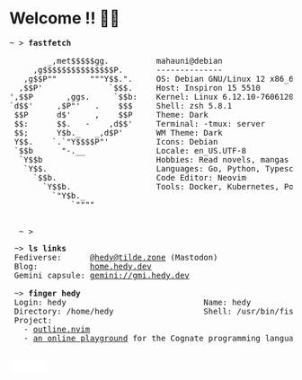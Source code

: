 # Welcome !! 👋👋

<pre>
~ > <strong>fastfetch</strong>

        _,met$$$$$gg.          mahauni@debian
     ,g$$$$$$$$$$$$$$$P.       --------------
   ,g$$P""       """Y$$.".     OS: Debian GNU/Linux 12 x86_64
  ,$$P'              `$$$.     Host: Inspiron 15 5510
',$$P       ,ggs.     `$$b:    Kernel: Linux 6.12.10-76061203-generic
`d$$'     ,$P"'   .    $$$     Shell: zsh 5.8.1
 $$P      d$'     ,    $$P     Theme: Dark
 $$:      $$.   -    ,d$$'     Terminal: -tmux: server
 $$;      Y$b._   _,d$P'       WM Theme: Dark
 Y$$.    `.`"Y$$$$P"'          Icons: Debian
 `$$b      "-.__               Locale: en_US.UTF-8
  `Y$$b                        Hobbies: Read novels, mangas and play video-games
   `Y$$.                       Languages: Go, Python, Typescript, Java
     `$$b.                     Code Editor: Neovim
       `Y$$b.                  Tools: Docker, Kubernetes, PostgreSQL
         `"Y$b._               
             `""""             
                               

  ~ > 
</pre>




<pre>
 ~> <strong>ls links</strong>
 Fediverse:      <a rel=me href="https://tilde.zone/@hedy">@hedy@tilde.zone</a> (Mastodon)
 Blog:           <a href="https://home.hedy.dev/">home.hedy.dev</a>
 Gemini capsule: <a href="gemini://gmi.hedy.dev/">gemini://gmi.hedy.dev</a>

 ~> <strong>finger hedy</strong>
 Login: hedy                             Name: hedy
 Directory: /home/hedy                   Shell: /usr/bin/fish
 Project:
   - <a href="https://github.com/hedyhli/outline.nvim">outline.nvim</a>
   - <a href="https://github.com/hedyhli/cognate-playground">an online playground</a> for the Cognate programming language
</pre>


<br>
<a href="https://www.instagram.com/lucas.mahauni" target="_blank"><img align="left" alt="Instagram" width="22px" src="https://github.com/Aakarsh-B/trying-repos/blob/master/insta.svg" />
<a href="https://twitter.com/mahauni2004" target="_blank"><img align="left" alt="Twitter" width="22px" src="https://github.com/Aakarsh-B/trying-repos/blob/master/twitter.svg" />
<a href="https://www.linkedin.com/in/lucasmahuni2004/" target="_blank"><img align="left" alt="LinkedIn" width="22px" src="https://github.com/Aakarsh-B/trying-repos/blob/master/linkedin.svg" />

<br>
<!--
##
<br>
<div>
#<a href="https://github.com/mahauni">
#<img height="180em" src="https://github-readme-stats-mahauni.vercel.app/api/top-langs/?username=mahauni&layout=compact&hide=html,css&langs_count=7&theme=midnight-purple"/>
<img height="180em" src="https://github-readme-stats-mahauni.vercel.app/api?username=mahauni&show_icons=true&theme=midnight-purple&include_all_commits=true&count_private=true"/>
</div>

##
-->
